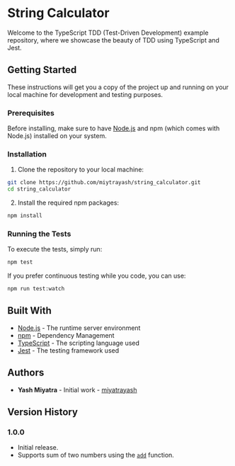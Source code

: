# String Calculator

Welcome to the TypeScript TDD (Test-Driven Development) example repository, where we showcase the beauty of TDD using TypeScript and Jest.

## Getting Started

These instructions will get you a copy of the project up and running on your local machine for development and testing purposes.

### Prerequisites

Before installing, make sure to have [Node.js](https://nodejs.org/en/) and npm (which comes with Node.js) installed on your system.

### Installation

1. Clone the repository to your local machine:

```bash
git clone https://github.com/miytrayash/string_calculator.git
cd string_calculator
```

2. Install the required npm packages:

```bash
npm install
```

### Running the Tests

To execute the tests, simply run:

```bash
npm test
```

If you prefer continuous testing while you code, you can use:

```bash
npm run test:watch
```

## Built With
- [Node.js](https://nodejs.org/) - The runtime server environment
- [npm](https://www.npmjs.com/) - Dependency Management
- [TypeScript](https://www.typescriptlang.org/) - The scripting language used
- [Jest](https://jestjs.io/) - The testing framework used

## Authors
- **Yash Miyatra** - Initial work - [miyatrayash](https://github.com/miyatrayash)


## Version History

### 1.0.0

- Initial release.
- Supports sum of two numbers using the [`add`](./calculator.ts) function.